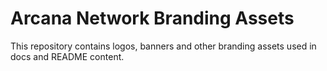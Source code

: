 # Arcana Network Branding Assets

This repository contains logos, banners and other branding assets used in docs and README content.
